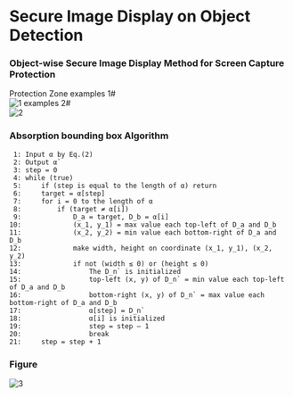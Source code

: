 # Secure Image Display on Object Detection
### Object-wise Secure Image Display Method for Screen Capture Protection
  Protection Zone examples 1#  
  ![1](https://user-images.githubusercontent.com/75716601/106891718-712f1680-672e-11eb-8f50-94b91d920ee3.jpg)
                          examples 2#  
  ![2](https://user-images.githubusercontent.com/75716601/106891772-86a44080-672e-11eb-91c6-f007652cc494.jpg)

### Absorption bounding box Algorithm
     1: Input α by Eq.(2)
     2: Output α`
     3: step = 0
     4: while (true)
     5:     if (step is equal to the length of α) return
     6:     target = α[step]
     7:     for i = 0 to the length of α
     8:         if (target ≠ α[i])
     9:             D_a = target, D_b = α[i]
    10:             (x_1, y_1) = max value each top-left of D_a and D_b
    11:             (x_2, y_2) = min value each bottom-right of D_a and D_b
    12:             make width, height on coordinate (x_1, y_1), (x_2, y_2)
    13:             if not (width ≤ 0) or (height ≤ 0)
    14:                 The D_n` is initialized
    15:                 top-left (x, y) of D_n` = min value each top-left of D_a and D_b
    16:                 bottom-right (x, y) of D_n` = max value each bottom-right of D_a and D_b
    17:                 α[step] = D_n`
    18:                 α[i] is initialized
    19:                 step = step – 1
    20:                 break
    21:     step = step + 1

### Figure
  ![3](https://user-images.githubusercontent.com/75716601/106891773-886e0400-672e-11eb-9fb4-7778a8786c4d.jpg)
